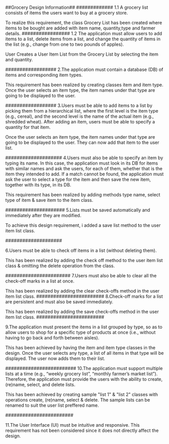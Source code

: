 ##Grocery Design Information##
#############
1.1 A grocery list consists of items the users want to buy at a grocery store. 

To realize this requirement, the class Grocery List has been created where items to be bought are added with
item name, quantity,type and farmer details.
#################
1.2 The application must allow users to 
add items to a list, delete items from a list, and change the quantity of items in the list (e.g., change from 
one to two pounds of apples). 

User Creates a User Item List from the Grocery List by selecting the item and quantity.

##################
2.The application must contain a database (DB) of items	 and corresponding item types.

This requirement has been realized by creating classes item and item type. Once the user selects an item type, the 
item names under that type are going to be displayed to the user.

##################
3.Users must be able to add items to a list by picking them from a hierarchical list, where the first level is the
 item type (e.g., cereal), and the second level is the name of the actual item (e.g., shredded wheat). After adding
an item, users must be able to specify a quantity for that item. 

Once the user selects an item type, the item names under that type are going to be displayed to the user. They can now 
add that item to the user list.

####################
4.Users must also be able to specify an item by typing its name. In this case, the application must look in its DB for
items with similar names and ask the users, for each of them, whether that is the item they intended to add. If a match 
cannot be found, the application must ask the user to select a type for the item and then save the new item, together 
with its type, in its DB. 

This requirement has been realized by adding methods type name, select type of item & save item to the item class.

#####################
5.Lists must be saved automatically and immediately after they are modified. 

To achieve this design requirement, i added a save list method to the user item list class.

####################

6.Users must be able to check off items in a list (without deleting them). 

This has been realized by adding the check off method to the user item list class & omitting the delete operation from the class.

#######################
7.Users must also be able to clear all the check-off marks in a list at once. 

This has been realized by adding the clear check-offs method in the user item list class.
########################
8.Check-off marks for a list are persistent and must also be saved immediately. 

This has been realized by adding the save check-offs method in the user item list class.
########################

9.The application must present the items in a list grouped by type, so as to allow users to shop for a specific type of products at once
(i.e., without having to go back and forth between aisles). 

This has been achieved by having the item and item type classes in the design. Once the user selects any type, a list of all items in that type
 will be displayed.
The user now adds them to their list.

#########################
10.The application must support multiple lists at a time (e.g., “weekly grocery list”, “monthly farmer’s market list”). 
Therefore, the application must provide the users with the ability to create, (re)name, select, and delete lists. 

This has been achieved by creating sample "list 1" & "list 2" classes with operations create, (re)name, select & delete. 
The sample lists can be renamed to suit the user list preffered name.

########################

11.The User Interface (UI) must be intuitive and responsive. 
This requirement has not been considered since it does not directly affect the design.











